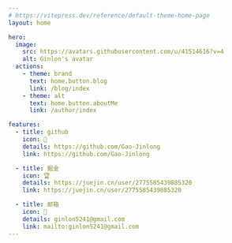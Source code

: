 ```yaml
---
# https://vitepress.dev/reference/default-theme-home-page
layout: home

hero:
  image:
    src: https://avatars.githubusercontent.com/u/41514616?v=4
    alt: Ginlon's avatar
  actions:
    - theme: brand
      text: home.button.blog
      link: /blog/index
    - theme: alt
      text: home.button.aboutMe
      link: /author/index

features:
  - title: github
    icon: 🐙
    details: https://github.com/Gao-Jinlong
    link: https://github.com/Gao-Jinlong

  - title: 掘金
    icon: 🏆
    details: https://juejin.cn/user/2775585439885320
    link: https://juejin.cn/user/2775585439885320

  - title: 邮箱
    icon: 📧
    details: ginlon5241@gmail.com
    link: mailto:ginlon5241@gmail.com
---
```


